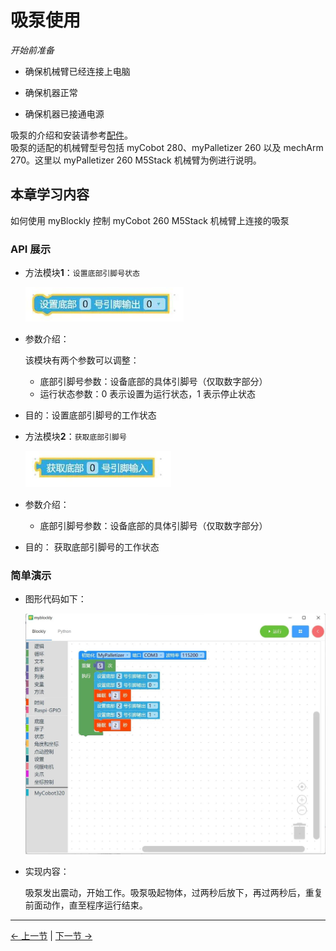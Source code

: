 # 吸泵使用

<i>开始前准备</i>

- 确保机械臂已经连接上电脑

- 确保机器正常

- 确保机器已接通电源

吸泵的介绍和安装请参考[配件](https://docs.elephantrobotics.com/docs/gitbook/2-serialproduct/2.7-accessories/2.7.4-pump.html)。  
吸泵的适配的机械臂型号包括 myCobot 280、myPalletizer 260 以及 mechArm 270。这里以 myPalletizer 260 M5Stack 机械臂为例进行说明。

## 本章学习内容

如何使用 myBlockly 控制 myCobot 260 M5Stack 机械臂上连接的吸泵

### API 展示

- 方法模块**1**：`设置底部引脚号状态`

  <img src="./img/myblockly/底部引脚输出.jpg" style="zoom: 67%;" />

- 参数介绍：

  该模块有两个参数可以调整：

  - 底部引脚号参数：设备底部的具体引脚号（仅取数字部分）
  - 运行状态参数：0 表示设置为运行状态，1 表示停止状态

- 目的：设置底部引脚号的工作状态

- 方法模块**2**：`获取底部引脚号`

  <img src="./img/myblockly/底部引脚输入.jpg" style="zoom: 67%;" />

- 参数介绍：

  - 底部引脚号参数：设备底部的具体引脚号（仅取数字部分）

- 目的： 获取底部引脚号的工作状态

### 简单演示

- 图形代码如下：

  <img src="./img/myblockly/吸泵demo.jpg" style="zoom: 50%;" />

- 实现内容：

  吸泵发出震动，开始工作。吸泵吸起物体，过两秒后放下，再过两秒后，重复前面动作，直至程序运行结束。

---

[← 上一节](../320pi/8-GripperUse.md) | [下一节 →](../320pi/10-Q&A.md)
